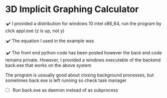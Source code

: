 # 3D Implicit Graphing Calculator

::heavy_check_mark: I provided a distribution for windows 10 intel x86_64, run the program by click appl.exe (z is up, not y)

::heavy_check_mark: The equation I used in the example was

::heavy_check_mark: The front end python code has been posted however the back end code remains private. However, I provided a windows executable of the backend back.exe that works on the above system

The program is ussually good about closing background processes, but sometimes back.exe is left running so check task manager

- [ ] Run back.exe as daemon instead of as subprocess
